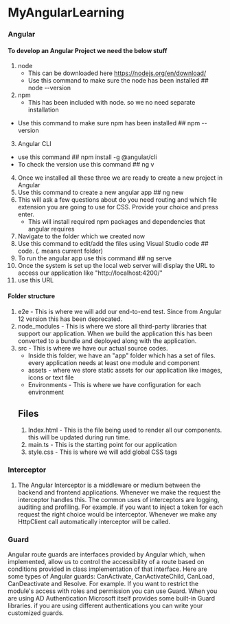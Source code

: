 # MyAngularLearning

### Angular

#### To develop an Angular Project we need the below stuff
1. node
	- This can be downloaded here https://nodejs.org/en/download/
	- Use this command to make sure the node has been installed ## node --version
2. npm
	- This has been included with node. so we no need separate installation
  - Use this command to make sure npm has been installed ## npm --version
3. Angular CLI
  - use this command  ## npm install -g @angular/cli
  - To check the version use this command ## ng v <Project Name>
4. Once we installed all these three we are ready to create a new project in Angular
5. Use this command to create a new angular app ## ng new <project name>
6. This will ask a few questions about do you need routing and which file extension you are going to use for CSS. Provide your choice and press enter.
	- This will install required npm packages and dependencies that angular requires
7. Navigate to the folder which we created now
8. Use this command to edit/add the files using Visual Studio code ## code. (. means current folder)
9. To run the angular app use this command ## ng serve
10. Once the system is set up the local web server will display the URL to access our application like "http://localhost:4200/"
11. use this URL
#### Folder structure

1. e2e - This is where we will add our end-to-end test. Since from Angular 12 version this has been deprecated.
2. node_modules - This is where we store all third-party libraries that support our application. When we build the application this has been converted to a bundle and deployed along with the application. 
3. src - This is where we have our actual source codes. 
	- Inside this folder, we have an "app" folder which has a set of files. every application needs at least one module and component
	- assets - where we store static assets for our application like images, icons or text file
	- Environments - This is where we have configuration for each environment
	## Files
	1. Index.html - This is the file being used to render all our components. this will be updated during run time.
	2. main.ts - This is the starting point for our application
	3. style.css - This is where we will add global CSS tags
### Interceptor

1. The Angular Interceptor is a middleware or medium between the backend and frontend applications. Whenever we make the request the interceptor handles this. The common uses of 
    interceptors are logging, auditing and profiling. For example.  if you want to inject a token for each request the right choice would be interceptor. Whenever we make any HttpClient 
    call automatically interceptor will be called.
### Guard
Angular route guards are interfaces provided by Angular which, when implemented, allow us to control the accessibility of a route based on conditions provided in class implementation of that interface. Here are some types of Angular guards: CanActivate, CanActivateChild, CanLoad, CanDeactivate and Resolve.
For example. If you want to restrict the module's access with roles and permission you can use Guard. When you are using AD Authentication Microsoft itself provides some built-in Guard libraries. if you are using different authentications you can write your customized guards. 
